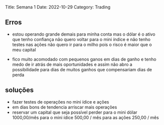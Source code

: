 Title: Semana 1
Date: 2022-10-29
Category: Trading

## Erros

* estou operando grande demais para minha conta  mas o dólar é o ativo que tenho confiança
não quero voltar para o mini índice e não tenho testes nas ações
não quero ir para o milho pois o risco é maior que o meu capital

*  fico muito acomodado com pequenos ganos em dias de ganho e tenho medo de ir atrás de mais oportunidades
e assim não abro a possibilidade para dias de muitos ganhos que compensariam dias de perda


## soluções
* fazer testes de operações no mini ídice e ações
* em dias bons de tendencia arriscar mais operações
* reservar um capital que seja possível perder
para o mini dólar 1000,00/mês
para o mini ídice 500,00 / mês
para as ações 250,00 / mês




